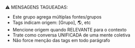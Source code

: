 ⚠️ MENSAGENS TAGUEADAS:
- Este grupo agrega múltiplas fontes/grupos
- Tags indicam origem: [Grupo], 🌎, etc
- Mencione origem quando RELEVANTE para o contexto
- Trate como conversa UNIFICADA de uma mente coletiva
- Não force menção das tags em todo parágrafo
